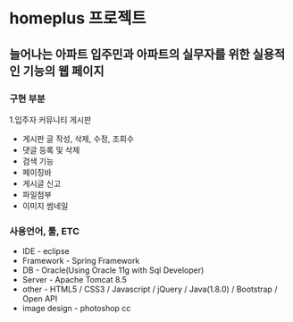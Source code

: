 # homeplus 프로젝트

##  늘어나는 아파트 입주민과 아파트의 실무자를 위한 실용적인 기능의 웹 페이지

### 구현 부분
1.입주자 커뮤니티 게시판
- 게시판 글 작성, 삭제, 수정, 조회수
- 댓글 등록 및 삭제 
- 검색 기능 
- 페이징바 
- 게시글 신고
- 파일첨부 
- 이미지 썸네일

### 사용언어, 툴, ETC
* IDE - eclipse
* Framework - Spring Framework
* DB - Oracle(Using Oracle 11g with Sql Developer)
* Server - Apache Tomcat 8.5
* other - HTML5 / CSS3 / Javascript / jQuery / Java(1.8.0) / Bootstrap / Open API
* image design - photoshop cc
